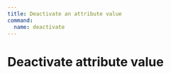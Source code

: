 ```yaml
---
title: Deactivate an attribute value
command:
  name: deactivate
---
```


# Deactivate attribute value

